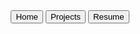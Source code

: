<div markdown="1" class="menu" style="text-align: center;">
  <a href="index.html"><button>Home</button></a>
  <a href="projects.html"><button>Projects</button></a>
  <a href="resume.html"><button>Resume</button></a>
</div>
